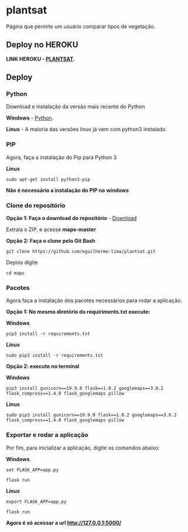 # plantsat

Página que permite um usuário comparar tipos de vegetação.

## Deploy no HEROKU

**LINK HEROKU - [PLANTSAT](http://plantsat.herokuapp.com).**

## Deploy

### Python ###

Download e instalação da versão mais recente do Python

**Windows** - [Python](https://www.python.org/downloads/).

**Linux** - A maioria das versões linux já vem com python3 instalado.

### PIP ###

Agora, faça a instalação do Pip para Python 3

**Linux**
```
sudo apt-get install python3-pip
```

**Não é necessário a instalação do PIP no windows**

### Clone do repositório ###

**Opção 1: Faça o download do repositório** - [Download](https://github.com/oguilherme-lima/plantsat/archive/master.zip)

Extraia o ZIP, e acesse **maps-master**

**Opção 2: Faça o clone pelo Git Bash**
```
git clone https://github.com/oguilherme-lima/plantsat.git
```
Depois digite
```
cd maps
```

### Pacotes

Agora faça a instalação dos pacotes necessários para rodar a aplicação.

**Opção 1: No mesmo diretório do requiriments.txt execute:**

**Windows**
```
pip3 install -r requirements.txt
```

**Linux**
```
sudo pip3 install -r requirements.txt
```

**Opção 2: execute no terminal**

**Windows**
```
pip3 install gunicorn==19.9.0 flask==1.0.2 googlemaps==3.0.2 flask_compress==1.4.0 flask_googlemaps pillow
```
**Linux**
```
sudo pip3 install gunicorn==19.9.0 flask==1.0.2 googlemaps==3.0.2 flask_compress==1.4.0 flask_googlemaps pillow
```
### Exportar e rodar a aplicação

Por fim, para inicializar a aplicação, digite os comandos abaixo:

**Windows**
```
set FLASK_APP=app.py
```
```
flask run
```
**Linux**
```
export FLASK_APP=app.py
```
```
flask run
```

**Agora é só acessar a url http://127.0.0.1:5000/**
